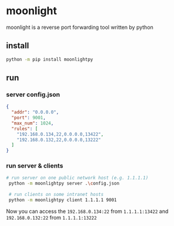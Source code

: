 # moonlight

moonlight is a reverse port forwarding tool written by python

## install

```bash
python -m pip install moonlightpy
```

## run

### server config.json

```json
{
  "addr": "0.0.0.0",
  "port": 9001,
  "max_num": 1024,
  "rules": [
    "192.168.0.134,22,0.0.0.0,13422",
    "192.168.0.132,22,0.0.0.0,13222"
  ]
}
```

### run server & clients

```bash
# run server on one public network host (e.g. 1.1.1.1)
 python -m moonlightpy server .\config.json
 
 # run clients on some intranet hosts 
 python -m moonlightpy client 1.1.1.1 9001
```

Now you can access the `192.168.0.134:22` from `1.1.1.1:13422` and `192.168.0.132:22` from `1.1.1.1:13222`

